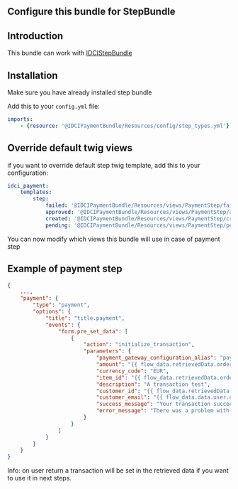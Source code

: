 Configure this bundle for StepBundle
------------------------------------

## Introduction

This bundle can work with [IDCIStepBundle](https://github.com/IDCI-Consulting/StepBundle)

## Installation

Make sure you have already installed step bundle

Add this to your ```config.yml``` file:

```yaml
imports:
    - {resource: '@IDCIPaymentBundle/Resources/config/step_types.yml'}
```

## Override default twig views

if you want to override default step twig template, add this to your configuration:

```yaml
idci_payment:
    templates:
        step:
            failed: '@IDCIPaymentBundle/Resources/views/PaymentStep/failed.html.twig'
            approved: '@IDCIPaymentBundle/Resources/views/PaymentStep/approved.html.twig'
            created: '@IDCIPaymentBundle/Resources/views/PaymentStep/created.html.twig'
            pending: '@IDCIPaymentBundle/Resources/views/PaymentStep/pending.html.twig'
```

You can now modify which views this bundle will use in case of payment step

## Example of payment step

```json
{
    ...,
    "payment": {
        "type": "payment",
        "options": {
            "title": "title.payment",
            "events": {
                "form.pre_set_data": [
                    {
                        "action": "initialize_transaction",
                        "parameters": {
                            "payment_gateway_configuration_alias": "paypal_test",
                            "amount": "{{ flow_data.retrievedData.order.amount * 100 }}",
                            "currency_code": "EUR",
                            "item_id": "{{ flow_data.retrievedData.order.id }}",
                            "description": "A transaction test",
                            "customer_id": "{{ flow_data.retrievedData.user.id }}",
                            "customer_email": "{{ flow_data.data.user.email_address }}",
                            "success_message": "Your transaction succeeded.",
                            "error_message": "There was a problem with your transaction, please try again."
                        }
                    }
                ]
            }
        }
    }
}
```

Info: on user return a transaction will be set in the retrieved data if you want to use it in next steps.
